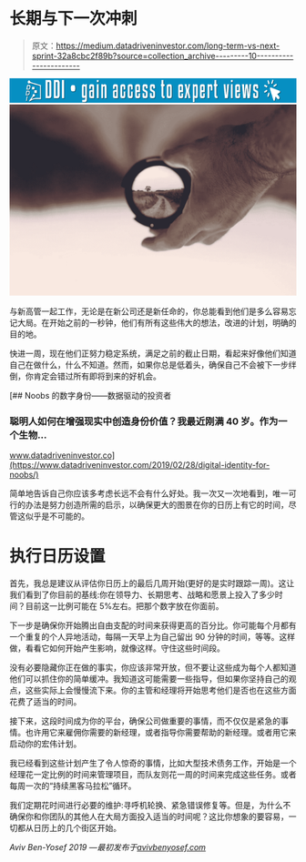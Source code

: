 # 长期与下一次冲刺

> 原文：<https://medium.datadriveninvestor.com/long-term-vs-next-sprint-32a8cbc2f89b?source=collection_archive---------10----------------------->

[![](img/53108574d23effad752161933abaa5aa.png)](http://www.track.datadriveninvestor.com/1B9E)![](img/5350368aef71865f5592fc3b16201614.png)

与新高管一起工作，无论是在新公司还是新任命的，你总能看到他们是多么容易忘记大局。在开始之前的一秒钟，他们有所有这些伟大的想法，改进的计划，明确的目的地。

快进一周，现在他们正努力稳定系统，满足之前的截止日期，看起来好像他们知道自己在做什么，什么不知道。然而，如果你总是低着头，确保自己不会被下一步绊倒，你肯定会错过所有即将到来的好机会。

[](https://www.datadriveninvestor.com/2019/02/28/digital-identity-for-noobs/) [## Noobs 的数字身份——数据驱动的投资者

### 聪明人如何在增强现实中创造身份价值？我最近刚满 40 岁。作为一个生物…

www.datadriveninvestor.co](https://www.datadriveninvestor.com/2019/02/28/digital-identity-for-noobs/) 

简单地告诉自己你应该多考虑长远不会有什么好处。我一次又一次地看到，唯一可行的办法是努力创造所需的启示，以确保更大的图景在你的日历上有它的时间，尽管这似乎是不可能的。

# 执行日历设置

首先，我总是建议从评估你日历上的最后几周开始(更好的是实时跟踪一周)。这让我们看到了你目前的基线:你在领导力、长期思考、战略和愿景上投入了多少时间？目前这一比例可能在 5%左右。把那个数字放在你面前。

下一步是确保你开始腾出自由支配的时间来获得更高的百分比。你可能每个月都有一个重复的个人异地活动，每隔一天早上为自己留出 90 分钟的时间，等等。这样做，看看它如何开始产生影响，就像这样。守住这些时间段。

没有必要隐藏你正在做的事实，你应该非常开放，但不要让这些成为每个人都知道他们可以抓住你的简单缓冲。我知道这可能需要一些指导，但如果你坚持自己的观点，这些实际上会慢慢流下来。你的主管和经理将开始思考他们是否也在这些方面花费了适当的时间。

接下来，这段时间成为你的平台，确保公司做重要的事情，而不仅仅是紧急的事情。也许用它来雇佣你需要的新经理，或者指导你需要帮助的新经理。或者用它来启动你的宏伟计划。

我已经看到这些计划产生了令人惊奇的事情，比如大型技术债务工作，开始是一个经理花一定比例的时间来管理项目，而队友则花一周的时间来完成这些任务。或者每周一次的“持续黑客马拉松”循环。

我们定期花时间进行必要的维护:寻呼机轮换、紧急错误修复等。但是，为什么不确保你和你团队的其他人在大局方面投入适当的时间呢？这比你想象的要容易，一切都从日历上的几个街区开始。

*Aviv Ben-Yosef 2019 —最初发布于*[*avivbenyosef.com*](https://avivbenyosef.com/long-term-vs-next-sprint/)